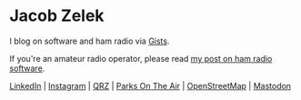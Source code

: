 # Jacob Zelek

I blog on software and ham radio via [Gists](https://gist.github.com/s0lesurviv0r).

If you're an amateur radio operator, please read [my post on ham radio software](https://gist.github.com/s0lesurviv0r/af5e890f15c79a0f462ceafd26f13221).

[LinkedIn](https://www.linkedin.com/in/jacobzelek) | [Instagram](https://www.instagram.com/kg6mwi) | [QRZ](https://www.qrz.com/db/WQ6P) | [Parks On The Air](https://pota.app/#/profile/WQ6P) | [OpenStreetMap](https://www.openstreetmap.org/user/Jacob%20Zelek) | [Mastodon](https://mastodon.radio/@kg6mwi)
